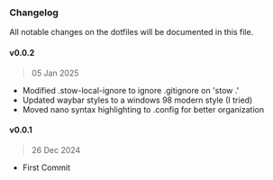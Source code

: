 ### Changelog

All notable changes on the dotfiles will be documented in this file.

#### v0.0.2
> 05 Jan 2025
- Modified .stow-local-ignore to ignore .gitignore on 'stow .'
- Updated waybar styles to a windows 98 modern style (I tried)
- Moved nano syntax highlighting to .config for better organization

#### v0.0.1
> 26 Dec 2024
- First Commit

